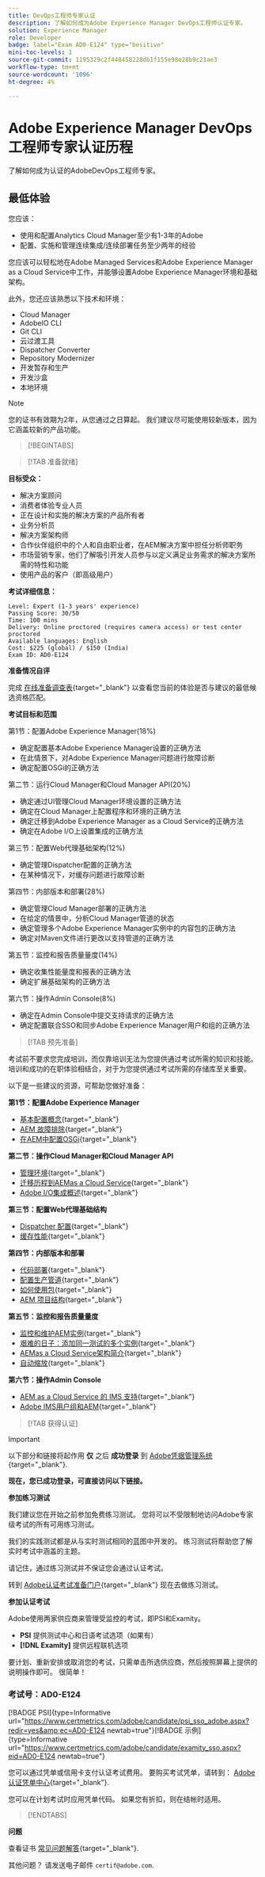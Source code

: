 ```yaml
---
title: DevOps工程师专家认证
description: 了解如何成为Adobe Experience Manager DevOps工程师认证专家。
solution: Experience Manager
role: Developer
badge: label="Exam AD0-E124" type="besitive"
mini-toc-levels: 1
source-git-commit: 1195329c2f448458228db1f155e98e28b9c21ae3
workflow-type: tm+mt
source-wordcount: '1096'
ht-degree: 4%

---
```


# Adobe Experience Manager DevOps工程师专家认证历程

了解如何成为认证的AdobeDevOps工程师专家。

## 最低体验

您应该：

* 使用和配置Analytics Cloud Manager至少有1-3年的Adobe
* 配置、实施和管理连续集成/连续部署任务至少两年的经验

您应该可以轻松地在Adobe Managed Services和Adobe Experience Manager as a Cloud Service中工作，并能够设置Adobe Experience Manager环境和基础架构。

此外，您还应该熟悉以下技术和环境：

* Cloud Manager
* AdobeIO CLI
* Git CLI
* 云过渡工具
* Dispatcher Converter
* Repository Modernizer
* 开发暂存和生产
* 开发沙盒
* 本地环境

>[!NOTE]
>
>您的证书有效期为2年，从您通过之日算起。 我们建议尽可能使用较新版本，因为它涵盖较新的产品功能。

>[!BEGINTABS]

>[!TAB 准备就绪]

**目标受众：**

* 解决方案顾问
* 消费者体验专业人员
* 正在设计和实施的解决方案的产品所有者
* 业务分析员
* 解决方案架构师
* 合作伙伴组织中的个人和自由职业者，在AEM解决方案中担任分析师职务
* 市场营销专家，他们了解吸引开发人员参与以定义满足业务需求的解决方案所需的特性和功能
* 使用产品的客户（即高级用户）

**考试详细信息：**

```
Level: Expert (1-3 years' experience)
Passing Score: 30/50
Time: 100 mins
Delivery: Online proctored (requires camera access) or test center proctored
Available languages: English
Cost: $225 (global) / $150 (India)
Exam ID: AD0-E124
```

**准备情况自评**

完成 [在线准备调查表](https://scorpion.caveon.com/launchpad/ad-q-e129-readiness-questionnaire-for-adobe-aem-assets-developer-professional-exam-copy-ejk3tx/ad-q-e124-readiness-questionnaire-for-adobe-aem-devops-engineer-expert-exam){target="_blank"} 以查看您当前的体验是否与建议的最低候选资格匹配。

**考试目标和范围**

第1节：配置Adobe Experience Manager(18%)

* 确定配置基本Adobe Experience Manager设置的正确方法
* 在此情景下，对Adobe Experience Manager问题进行故障诊断
* 确定配置OSGi的正确方法

第二节：运行Cloud Manager和Cloud Manager API(20%)

* 确定通过UI管理Cloud Manager环境设置的正确方法
* 确定在Cloud Manager上配置程序和环境的正确方法
* 确定迁移到Adobe Experience Manager as a Cloud Service的正确方法
* 确定在Adobe I/O上设置集成的正确方法

第三节：配置Web代理基础架构(12%)

* 确定管理Dispatcher配置的正确方法
* 在某种情况下，对缓存问题进行故障诊断

第四节：内部版本和部署(28%)

* 确定管理Cloud Manager部署的正确方法
* 在给定的情景中，分析Cloud Manager管道的状态
* 确定管理多个Adobe Experience Manager实例中的内容包的正确方法
* 确定对Maven文件进行更改以支持管道的正确方法

第五节：监控和报告质量量度(14%)

* 确定收集性能量度和报表的正确方法
* 确定扩展基础架构的正确方法

第六节：操作Admin Console(8%)

* 确定在Admin Console中提交支持请求的正确方法
* 确定配置联合SSO和同步Adobe Experience Manager用户和组的正确方法

>[!TAB 预先准备]

考试前不要求您完成培训，而仅靠培训无法为您提供通过考试所需的知识和技能。 培训和成功的在职体验相结合，对于为您提供通过考试所需的存储库至关重要。

以下是一些建议的资源，可帮助您做好准备：

**第1节：配置Adobe Experience Manager**

* [基本配置概念](https://experienceleague.adobe.com/docs/experience-manager-64/deploying/configuring/configuring.html?lang=en){target="_blank"}
* [AEM 故障排除](https://experienceleague.adobe.com/docs/experience-manager-65/administering/operations/troubleshoot.html?lang=en){target="_blank"}
* [在AEM中配置OSGi](https://experienceleague.adobe.com/docs/experience-manager-65/deploying/configuring/configuring-osgi.html?lang=en){target="_blank"}

**第二节：操作Cloud Manager和Cloud Manager API**

* [管理环境](https://experienceleague.adobe.com/docs/experience-manager-cloud-service/content/implementing/using-cloud-manager/manage-environments.html?lang=zh-Hans){target="_blank"}
* [迁移历程到AEMas a Cloud Service](https://experienceleague.adobe.com/docs/experience-manager-cloud-service/content/migration-journey/getting-started.html?lang=en){target="_blank"}
* [Adobe I/O集成概述](https://experienceleague.adobe.com/docs/places/using/web-service-api/adobe-i-o-integration.html?lang=en){target="_blank"}

**第三节：配置Web代理基础结构**

* [Dispatcher 配置](https://experienceleague.adobe.com/docs/experience-manager-cloud-manager/content/getting-started/dispatcher-configurations.html?lang=en){target="_blank"}
* [缓存性能](https://experienceleague.adobe.com/docs/experience-manager-cloud-service/content/forms/troubleshooting-aem-forms-cloud-service/troubleshooting-caching-performance.html?lang=en){target="_blank"}

**第四节：内部版本和部署**

* [代码部署](https://experienceleague.adobe.com/docs/experience-manager-cloud-manager/content/using/code-deployment.html?lang=en){target="_blank"}
* [配置生产管道](https://experienceleague.adobe.com/docs/experience-manager-cloud-manager/content/using/pipelines/production-pipelines.html?lang=en){target="_blank"}
* [如何使用包](https://experienceleague.adobe.com/docs/experience-manager-64/administering/contentmanagement/package-manager.html?lang=zh-Hans){target="_blank"}
* [AEM 项目结构](https://experienceleague.adobe.com/docs/experience-manager-cloud-service/content/implementing/developing/aem-project-content-package-structure.html?lang=en){target="_blank"}

**第五节：监控和报告质量量度**

* [监控和维护AEM实例](https://experienceleague.adobe.com/docs/experience-manager-65/deploying/configuring/monitoring-and-maintaining.html#using-rlog-jar-to-find-requests-with-long-duration-times){target="_blank"}
* [艰难的日子：添加同一测试的多个实例](https://experienceleague.adobe.com/docs/experience-manager-65/developing/testing/tough-day.html?lang=en#adding-multiple-instances-of-the-same-test){target="_blank"}
* [AEMas a Cloud Service架构简介](https://experienceleague.adobe.com/docs/experience-manager-cloud-service/core-concepts/architecture.html?lang=en){target="_blank"}
* [自动缩放](https://experienceleague.adobe.com/docs/experience-manager-cloud-manager/content/introduction.html?lang=en#autoscaling){target="_blank"}

**第六节：操作Admin Console**

* [AEM as a Cloud Service 的 IMS 支持](https://experienceleague.adobe.com/docs/experience-manager-cloud-service/security/ims-support.html?lang=en#accessing-cloud-manager){target="_blank"}
* [Adobe IMS用户组和AEM](https://experienceleague.adobe.com/docs/experience-manager-learn/cloud-service/accessing/adobe-ims-user-groups.html?lang=en){target="_blank"}

>[!TAB 获得认证]

>[!IMPORTANT]
>
>以下部分和链接将起作用 **仅**  之后 **成功登录** 到 [Adobe凭据管理系统](http://www.certmetrics.com/adobe){target="_blank"}.


**现在，您已成功登录，可直接访问以下链接。**

**参加练习测试**

我们建议您在开始之前参加免费练习测试。 您将可以不受限制地访问Adobe专家级考试的所有可用练习测试。

我们的实践测试都是从与实时测试相同的蓝图中开发的。 练习测试将帮助您了解实时考试中涵盖的主题。

请记住，通过练习测试并不保证您会通过认证考试。

转到 [Adobe认证考试准备门户](https://www.certmetrics.com/adobe/candidate/gmetrix_sso.aspx){target="_blank"} 现在去做练习测试。

**参加认证考试**

Adobe使用两家供应商来管理受监控的考试，即PSI和Examity。

* **PSI** 提供测试中心和日语考试选项（如果有）
* **[!DNL Examity]** 提供远程联机选项

要计划、重新安排或取消您的考试，只需单击所选供应商，然后按照屏幕上提供的说明操作即可。 很简单！

### 考试号：AD0-E124

[!BADGE PSI]{type=Informative url="https://www.certmetrics.com/adobe/candidate/psi_sso_adobe.aspx?redir=yes&amp;ec=AD0-E124 newtab=true"}[!BADGE 示例]{type=Informative url="https://www.certmetrics.com/adobe/candidate/examity_sso.aspx?eid=AD0-E124 newtab=true"}

您可以通过凭单或信用卡支付认证考试费用。 要购买考试凭单，请转到： [Adobe认证凭单中心](https://market.xvoucher.com/adobe/global){target="_blank"}.

您可以在计划考试时应用凭单代码。 如果您有折扣，则在结帐时适用。

>[!ENDTABS]

**问题**

查看证书 [常见问题解答](https://experienceleague.adobe.com/docs/certification/certification/faq.html?lang=en){target="_blank"}.

其他问题？ 请发送电子邮件 `certif@adobe.com`.
